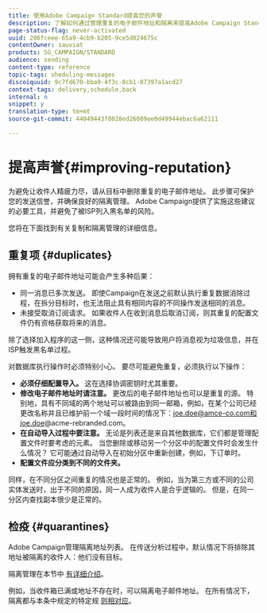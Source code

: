 ```yaml
---
title: 使用Adobe Campaign Standard提高您的声誉
description: 了解如何通过管理重复的电子邮件地址和隔离来提高Adobe Campaign Standard的声誉。
page-status-flag: never-activated
uuid: 286fceee-65a9-4cb9-b205-9ce5d024675c
contentOwner: sauviat
products: SG_CAMPAIGN/STANDARD
audience: sending
content-type: reference
topic-tags: sheduling-messages
discoiquuid: 9c7fd670-bba9-4f3c-8cb1-87397a1acd27
context-tags: delivery,schedule,back
internal: n
snippet: y
translation-type: tm+mt
source-git-commit: 44049443f8028ed26089ee0d49944ebac6a62111

---
```



# 提高声誉{#improving-reputation}

为避免让收件人精疲力尽，请从目标中删除重复的电子邮件地址。 此步骤可保护您的发送信誉，并确保良好的隔离管理。 Adobe Campaign提供了实施这些建议的必要工具，并避免了被ISP列入黑名单的风险。

您将在下面找到有关复制和隔离管理的详细信息。

## 重复项 {#duplicates}

拥有重复的电子邮件地址可能会产生多种后果：
* 同一消息已多次发送。 即使Campaign在发送之前默认执行重复数据消除过程，在拆分目标时，也无法阻止具有相同内容的不同操作发送相同的消息。
* 未接受取消订阅请求。 如果收件人在收到消息后取消订阅，则其重复的配置文件仍有资格获取将来的消息。

除了选择加入程序的这一侧，这种情况还可能导致用户将消息视为垃圾信息，并在ISP触发黑名单过程。

对数据库执行操作时必须特别小心。 要尽可能避免重复，必须执行以下操作：
* **必须仔细配置导入。** 这在选择协调密钥时尤其重要。
* **修改电子邮件地址时请注意。** 更改后的电子邮件地址也可以是重复的源。 特别地，具有不同域的两个地址可以被路由到同一邮箱，例如，在某个公司已经更改名称并且已维护前一个域一段时间的情况下：joe.doe@amce-co.com和joe.doe@acme-rebranded.com。
* **在自动导入过程中要注意。** 无论是列表还是来自其他数据库，它们都是管理配置文件时要考虑的元素。 当您删除或移动另一个分区中的配置文件时会发生什么情况？ 它可能通过自动导入在初始分区中重新创建，例如，下订单时。
* **配置文件应分类到不同的文件夹。**

同样，在不同分区之间重复的情况也是正常的。 例如，当为第三方或不同的公司实体发送时，出于不同的原因，同一人成为收件人是合乎逻辑的。 但是，在同一分区内查找副本很少是正常的。

## 检疫 {#quarantines}

Adobe Campaign管理隔离地址列表。 在传送分析过程中，默认情况下将排除其地址被隔离的收件人：他们没有目标。

隔离管理在本节中 [有详细介绍](../../sending/using/understanding-quarantine-management.md)。

例如，当收件箱已满或地址不存在时，可以隔离电子邮件地址。 在所有情况下，隔离都与本条中规定的特定规 [则相对应](../../sending/using/understanding-quarantine-management.md#conditions-for-sending-an-address-to-quarantine)。
